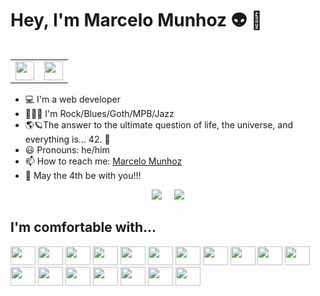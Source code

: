 # Hey, I'm Marcelo Munhoz 👽 :metal:

<table align="right" border="0">
  <tr>
    <td><a href="https://www.corinthians.com.br" target="_blank"><img src="https://upload.wikimedia.org/wikipedia/pt/b/b4/Corinthians_simbolo.png" width="30"></a></td>
    <td><a href="https://www.realmadrid.com" target="_blank"><img src="https://upload.wikimedia.org/wikipedia/sco/5/56/Real_Madrid_CF.svg" width="30" /></a></td>
  </tr>
</table>

- :computer: I'm a web developer
- 🎸🎷🎵 I'm Rock/Blues/Goth/MPB/Jazz
- 🌎🪐The answer to the ultimate question of life, the universe, and everything is... 42. 🚀
- :smiley: Pronouns: he/him
- :mailbox: How to reach me: [Marcelo Munhoz](https://marcelomunhoz.com)
- 👋 May the 4th be with you!!!

<p align="center">
  <img src="https://github-readme-stats.vercel.app/api?username=MarcMunhoz&show_icons=true&theme=shadow_red&cache_seconds=10" />
  &nbsp;&nbsp;&nbsp;
  <img src="https://github-readme-stats.vercel.app/api/top-langs/?username=MarcMunhoz&layout=compact&theme=shadow_red" />
</p>

## I'm comfortable with...

<section>
  <a href="https://www.w3.org/Style/CSS" target="_blank" title="CSS3" rel="noopener noreferrer"><img src="https://cdn.jsdelivr.net/gh/devicons/devicon/icons/css3/css3-original.svg" height="30" width="40" /></a>
  <a href="https://www.docker.com" target="_blank" title="Docker" rel="noopener noreferrer"><img src="https://cdn.jsdelivr.net/gh/devicons/devicon/icons/docker/docker-original.svg" height="30" width="40" /></a>
  <a href="https://www.gimp.org" target="_blank" title="GIMP" rel="noopener noreferrer"><img src="https://cdn.jsdelivr.net/gh/devicons/devicon/icons/gimp/gimp-original.svg" height="30" width="40" /></a>
  <a href="https://www.linux.org" target="_blank" title="GNU/Linux" rel="noopener noreferrer"><img src="https://cdn.jsdelivr.net/gh/devicons/devicon/icons/linux/linux-original.svg" height="30" width="40" /></a>
  <a href="https://git-scm.com" target="_blank" title="Git" rel="noopener noreferrer"><img src="https://cdn.jsdelivr.net/gh/devicons/devicon/icons/git/git-original.svg" height="30" width="40" /></a>
  <a href="https://html.spec.whatwg.org" target="_blank" title="HTML5" rel="noopener noreferrer"><img src="https://cdn.jsdelivr.net/gh/devicons/devicon/icons/html5/html5-original.svg" height="30" width="40" /></a>
  <a href="https://developer.mozilla.org/en-US/docs/Web/JavaScript" target="_blank" title="JavaScript" rel="noopener noreferrer"><img src="https://cdn.jsdelivr.net/gh/devicons/devicon/icons/javascript/javascript-original.svg" height="30" width="40" /></a>
  <a href="https://www.typescriptlang.org" target="_blank" title="TypeScript" rel="noopener noreferrer"><img src="https://cdn.jsdelivr.net/gh/devicons/devicon/icons/typescript/typescript-plain.svg" height="30" width="40" /></a>
  <a href="https://lesscss.org" target="_blank" title="Less" rel="noopener noreferrer"><img src="https://cdn.jsdelivr.net/gh/devicons/devicon/icons/less/less-plain-wordmark.svg" height="30" width="40" /></a>
  <a href="https://www.markdownguide.org" target="_blank" title="Markdown" rel="noopener noreferrer"><img src="https://cdn.jsdelivr.net/gh/devicons/devicon/icons/markdown/markdown-original.svg" height="30" width="40" /></a>
  <a href="https://www.netlify.com" target="_blank" title="Netlify" rel="noopener noreferrer"><img src="https://cdn.jsdelivr.net/gh/devicons/devicon/icons/netlify/netlify-original.svg" height="30" width="40" /></a>
  <a href="https://nodejs.org" target="_blank" title="Node.js" rel="noopener noreferrer"><img src="https://cdn.jsdelivr.net/gh/devicons/devicon/icons/nodejs/nodejs-original.svg" height="30" width="40" /></a>
  <a href="https://nuxt.com" target="_blank" title="Nuxt" rel="noopener noreferrer"><img src="https://cdn.jsdelivr.net/gh/devicons/devicon/icons/nuxtjs/nuxtjs-original.svg" height="30" width="40" /></a>
  <a href="https://sass-lang.com" target="_blank" title="Sass" rel="noopener noreferrer"><img src="https://cdn.jsdelivr.net/gh/devicons/devicon/icons/sass/sass-original.svg" height="30" width="40" /></a>
  <a href="https://tailwindcss.com" target="_blank" title="Tailwind CSS" rel="noopener noreferrer"><img src="https://cdn.jsdelivr.net/gh/devicons/devicon/icons/tailwindcss/tailwindcss-original.svg" height="30" width="40" /></a>
  <a href="https://vuejs.org" target="_blank" title="Vue.js" rel="noopener noreferrer"><img src="https://cdn.jsdelivr.net/gh/devicons/devicon/icons/vuejs/vuejs-original-wordmark.svg" height="30" width="40" /></a>
  <a href="https://wordpress.com" target="_blank" title="WordPress" rel="noopener noreferrer"><img src="https://cdn.jsdelivr.net/gh/devicons/devicon/icons/wordpress/wordpress-original.svg" height="30" width="40" /></a>
  <a href="https://yarnpkg.com" target="_blank" title="Yarn" rel="noopener noreferrer"><img src="https://cdn.jsdelivr.net/gh/devicons/devicon/icons/yarn/yarn-original.svg" height="30" width="40" /></a>
</section>
